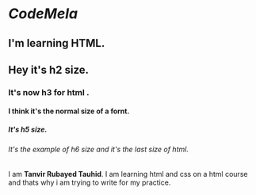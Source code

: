 <!DOCTYPE html>
<html>
<head>
  <meta charset="utf-8">
  <meta name="viewport" content="width=device-width">
  <title>Codemela</title>
</head>
<body>
  <h1><emo><i> CodeMela</emp></h1></i>
  <p><h2>I'm learning HTML.</h2>
  <p><h2>Hey it's h2 size.</h2>
  <h3>It's now h3 for html .</h3>
  <h4> I think it's the normal size of a fornt.</h4>
  <h5> It's h5 size.</h5>
  <h6>It's the example of h6 size and it's the last size of html.</h6>
  I am <strong>Tanvir Rubayed Tauhid</strong>.
  I am learning html and css on a html course and thats why i am trying to write for my practice.

</body>
</html>
